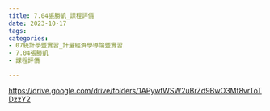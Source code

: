 ```yaml
---
title: 7.04張勝凱_課程評價
date: 2023-10-17
tags: 
categories:
- 07統計學暨實習_計量經濟學導論暨實習
- 7.04張勝凱
- 課程評價

---
```

https://drive.google.com/drive/folders/1APywtWSW2uBrZd9BwO3Mt8vrToTDzzY2
